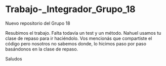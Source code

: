 # Trabajo-_Integrador_Grupo_18
Nuevo repositorio del Grupo 18

Resubimos el trabajo. Falta todavía un test y un método. Nahuel usamos tu clase de repaso para ir haciéndolo. Vos mencionás que compartiste el código pero nosotros no sabemos donde, lo hicimos paso por paso basándonos en la clase de repaso. 

Saludos
